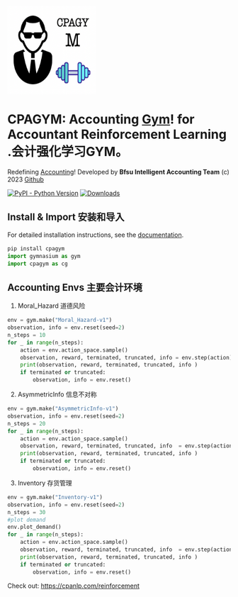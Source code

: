 
<a href="https://pypi.org/project/cpagym/">
<img src="https://raw.githubusercontent.com/accounting-intelligent-ai/cpagym/main/cpagym.png" width = "200" height = "200" alt="logo" align=center />
</a>

# CPAGYM: Accounting [Gym](https://gymnasium.farama.org/)! for Accountant Reinforcement Learning .会计强化学习GYM。

Redefining [Accounting](https://cpanlp.com/)!
Developed by **Bfsu Intelligent Accounting Team** (c) 2023
[Github](https://github.com/accounting-intelligent-ai/cpagym)

[![PyPI - Python Version](https://img.shields.io/static/v1?label=pypi&message=v0.0.21&color=blue)](https://pypi.org/project/cpagym/)
[![Downloads](https://static.pepy.tech/badge/cpagym/week)](https://pepy.tech/project/cpagym)

## Install & Import 安装和导入
For detailed installation instructions, see the
[documentation](https://cpanlp.com/documentation).
```python
pip install cpagym
import gymnasium as gym
import cpagym as cg 
```

## Accounting Envs 主要会计环境
1. Moral_Hazard 道德风险
```python
env = gym.make("Moral_Hazard-v1")
observation, info = env.reset(seed=2)
n_steps = 10
for _ in range(n_steps):
    action = env.action_space.sample()
    observation, reward, terminated, truncated, info = env.step(action)
    print(observation, reward, terminated, truncated, info )
    if terminated or truncated:
        observation, info = env.reset()
```
2. AsymmetricInfo 信息不对称
```python
env = gym.make("AsymmetricInfo-v1")
observation, info = env.reset(seed=2)
n_steps = 20
for _ in range(n_steps):
    action = env.action_space.sample()
    observation, reward, terminated, truncated, info  = env.step(action)
    print(observation, reward, terminated, truncated, info )
    if terminated or truncated:
        observation, info = env.reset()
```
3. Inventory 存货管理
```python
env = gym.make("Inventory-v1")
observation, info = env.reset(seed=2)
n_steps = 30
#plot demand
env.plot_demand()        
for _ in range(n_steps):
    action = env.action_space.sample()
    observation, reward, terminated, truncated, info  = env.step(action)
    print(observation, reward, terminated, truncated, info )
    if terminated or truncated:
        observation, info = env.reset()
```
Check out: https://cpanlp.com/reinforcement